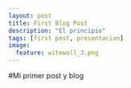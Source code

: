 ```yaml
---
layout: post
title: First Blog Post
description: "El principio"
tags: [first post, presentacion]
image:
  feature: witewall_3.png
---
```


#Mi primer post y blog

